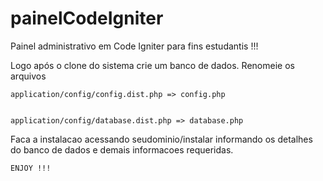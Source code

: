 painelCodeIgniter
================

Painel administrativo em Code Igniter para fins estudantis !!!


Logo após o clone do sistema crie um banco de dados.
Renomeie os arquivos


    application/config/config.dist.php => config.php
    
    
    application/config/database.dist.php => database.php
    
    
Faca a instalacao acessando seudominio/instalar
    informando os detalhes do banco de dados e demais
    informacoes requeridas.



    ENJOY !!!
